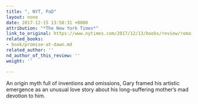 ```yaml
---
title: ", NYT, PaD"
layout: none
date: 2017-12-15 13:58:31 +0000
attribution: "*The New York Times*"
link_to_original: https://www.nytimes.com/2017/12/13/books/review/romain-gary-promise-at-dawn-the-kites.html?_r=0
related_books:
- book/promise-at-dawn.md
related_author: ''
nd_author_of_this_review: ''
weight: ''

---
```

An origin myth full of inventions and omissions, Gary framed his artistic emergence as an unusual love story about his long-suffering mother’s mad devotion to him.
